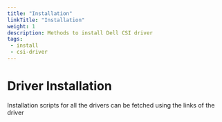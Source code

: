 ```yaml
---
title: "Installation"
linkTitle: "Installation"
weight: 1
description: Methods to install Dell CSI driver
tags: 
 - install
 - csi-driver
---
```

# Driver Installation

Installation scripts for all the drivers can be fetched using the links of the driver
